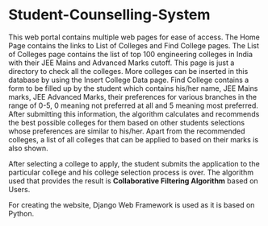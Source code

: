 # Student-Counselling-System

This web portal contains multiple web pages for ease of access. The Home Page contains the links to List of Colleges and Find College pages. The List of Colleges page contains the list of top 100 engineering colleges in India with their JEE Mains and Advanced Marks cutoff. This page is just a directory to check all the colleges. More colleges can be inserted in this database by using the Insert College Data page. Find College contains a form to be filled up by the student which contains his/her name, JEE Mains marks, JEE Advanced Marks, their preferences for various branches in the range of 0-5, 0 meaning not preferred at all and 5 meaning most preferred. After submitting this information, the algorithm calculates and recommends the best possible colleges for them based on other students selections whose preferences are similar to his/her. Apart from the recommended colleges, a list of all colleges that can be applied to based on their marks is also shown. 

After selecting a college to apply, the student submits the application to the particular college and his college selection process is over. The algorithm used that provides the result is <b>Collaborative Filtering Algorithm</b> based on Users.

For creating the website, Django Web Framework is used as it is based on Python.
